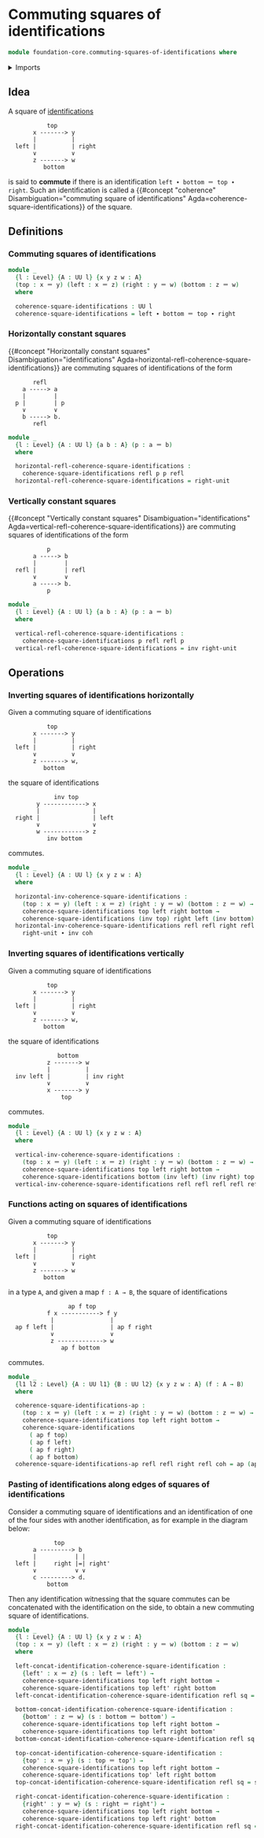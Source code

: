 # Commuting squares of identifications

```agda
module foundation-core.commuting-squares-of-identifications where
```

<details><summary>Imports</summary>

```agda
open import foundation.action-on-identifications-functions
open import foundation.universe-levels

open import foundation-core.function-types
open import foundation-core.identity-types
```

</details>

## Idea

A square of [identifications](foundation-core.identity-types.md)

```text
           top
       x -------> y
       |          |
  left |          | right
       ∨          ∨
       z -------> w
          bottom
```

is said to **commute** if there is an identification
`left ∙ bottom ＝ top ∙ right`. Such an identification is called a
{{#concept "coherence" Disambiguation="commuting square of identifications" Agda=coherence-square-identifications}}
of the square.

## Definitions

### Commuting squares of identifications

```agda
module _
  {l : Level} {A : UU l} {x y z w : A}
  (top : x ＝ y) (left : x ＝ z) (right : y ＝ w) (bottom : z ＝ w)
  where

  coherence-square-identifications : UU l
  coherence-square-identifications = left ∙ bottom ＝ top ∙ right
```

### Horizontally constant squares

{{#concept "Horizontally constant squares" Disambiguation="identifications" Agda=horizontal-refl-coherence-square-identifications}}
are commuting squares of identifications of the form

```text
       refl
    a -----> a
    |        |
  p |        | p
    ∨        ∨
    b -----> b.
       refl
```

```agda
module _
  {l : Level} {A : UU l} {a b : A} (p : a ＝ b)
  where

  horizontal-refl-coherence-square-identifications :
    coherence-square-identifications refl p p refl
  horizontal-refl-coherence-square-identifications = right-unit
```

### Vertically constant squares

{{#concept "Vertically constant squares" Disambiguation="identifications" Agda=vertical-refl-coherence-square-identifications}}
are commuting squares of identifications of the form

```text
           p
       a -----> b
       |        |
  refl |        | refl
       ∨        ∨
       a -----> b.
           p
```

```agda
module _
  {l : Level} {A : UU l} {a b : A} (p : a ＝ b)
  where

  vertical-refl-coherence-square-identifications :
    coherence-square-identifications p refl refl p
  vertical-refl-coherence-square-identifications = inv right-unit
```

## Operations

### Inverting squares of identifications horizontally

Given a commuting square of identifications

```text
           top
       x -------> y
       |          |
  left |          | right
       ∨          ∨
       z -------> w,
          bottom
```

the square of identifications

```text
             inv top
        y ------------> x
        |               |
  right |               | left
        ∨               ∨
        w ------------> z
           inv bottom
```

commutes.

```agda
module _
  {l : Level} {A : UU l} {x y z w : A}
  where

  horizontal-inv-coherence-square-identifications :
    (top : x ＝ y) (left : x ＝ z) (right : y ＝ w) (bottom : z ＝ w) →
    coherence-square-identifications top left right bottom →
    coherence-square-identifications (inv top) right left (inv bottom)
  horizontal-inv-coherence-square-identifications refl refl right refl coh =
    right-unit ∙ inv coh
```

### Inverting squares of identifications vertically

Given a commuting square of identifications

```text
           top
       x -------> y
       |          |
  left |          | right
       ∨          ∨
       z -------> w,
          bottom
```

the square of identifications

```text
              bottom
           z -------> w
           |          |
  inv left |          | inv right
           ∨          ∨
           x -------> y
               top
```

commutes.

```agda
module _
  {l : Level} {A : UU l} {x y z w : A}
  where

  vertical-inv-coherence-square-identifications :
    (top : x ＝ y) (left : x ＝ z) (right : y ＝ w) (bottom : z ＝ w) →
    coherence-square-identifications top left right bottom →
    coherence-square-identifications bottom (inv left) (inv right) top
  vertical-inv-coherence-square-identifications refl refl refl refl refl = refl
```

### Functions acting on squares of identifications

Given a commuting square of identifications

```text
           top
       x -------> y
       |          |
  left |          | right
       ∨          ∨
       z -------> w
          bottom
```

in a type `A`, and given a map `f : A → B`, the square of identifications

```text
                 ap f top
           f x -----------> f y
            |                |
  ap f left |                | ap f right
            ∨                ∨
            z -------------> w
               ap f bottom
```

commutes.

```agda
module _
  {l1 l2 : Level} {A : UU l1} {B : UU l2} {x y z w : A} (f : A → B)
  where

  coherence-square-identifications-ap :
    (top : x ＝ y) (left : x ＝ z) (right : y ＝ w) (bottom : z ＝ w) →
    coherence-square-identifications top left right bottom →
    coherence-square-identifications
      ( ap f top)
      ( ap f left)
      ( ap f right)
      ( ap f bottom)
  coherence-square-identifications-ap refl refl right refl coh = ap (ap f) coh
```

### Pasting of identifications along edges of squares of identifications

Consider a commuting square of identifications and an identification of one of
the four sides with another identification, as for example in the diagram below:

```text
             top
       a ---------> b
       |           | |
  left |     right |=| right'
       ∨           ∨ ∨
       c ---------> d.
           bottom
```

Then any identification witnessing that the square commutes can be concatenated
with the identification on the side, to obtain a new commuting square of
identifications.

```agda
module _
  {l : Level} {A : UU l} {x y z w : A}
  (top : x ＝ y) (left : x ＝ z) (right : y ＝ w) (bottom : z ＝ w)
  where

  left-concat-identification-coherence-square-identification :
    {left' : x ＝ z} (s : left ＝ left') →
    coherence-square-identifications top left right bottom →
    coherence-square-identifications top left' right bottom
  left-concat-identification-coherence-square-identification refl sq = sq

  bottom-concat-identification-coherence-square-identification :
    {bottom' : z ＝ w} (s : bottom ＝ bottom') →
    coherence-square-identifications top left right bottom →
    coherence-square-identifications top left right bottom'
  bottom-concat-identification-coherence-square-identification refl sq = sq

  top-concat-identification-coherence-square-identification :
    {top' : x ＝ y} (s : top ＝ top') →
    coherence-square-identifications top left right bottom →
    coherence-square-identifications top' left right bottom
  top-concat-identification-coherence-square-identification refl sq = sq

  right-concat-identification-coherence-square-identification :
    {right' : y ＝ w} (s : right ＝ right') →
    coherence-square-identifications top left right bottom →
    coherence-square-identifications top left right' bottom
  right-concat-identification-coherence-square-identification refl sq = sq
```

